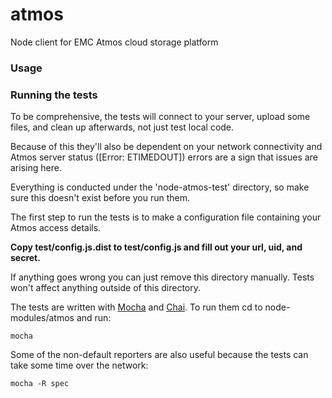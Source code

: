 atmos
=====

Node client for EMC Atmos cloud storage platform

### Usage


### Running the tests
To be comprehensive, the tests will connect to your server, upload some files, and clean up afterwards, not just test local code.

Because of this they'll also be dependent on your network connectivity and Atmos server status ([Error: ETIMEDOUT]) errors are a sign that issues are arising here.

Everything is conducted under the 'node-atmos-test' directory, so make sure this doesn't exist before you run them. 

The first step to run the tests is to make a configuration file containing your Atmos access details.

__Copy test/config.js.dist to test/config.js and fill out your url, uid, and secret.__

If anything goes wrong you can just remove this directory manually. Tests won't affect anything outside of this directory.

The tests are written with [Mocha](http://visionmedia.github.io/mocha) and [Chai](http://chaijs.com/). To run them cd to node-modules/atmos and run:

    mocha

Some of the non-default reporters are also useful because the tests can take some time over the network:

    mocha -R spec